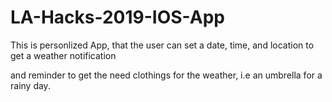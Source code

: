 # LA-Hacks-2019-IOS-App


This is personlized App, that the user can set a date, time, and location to get a weather notification 

and reminder to get the need clothings for the weather, i.e an umbrella for a rainy day. 
